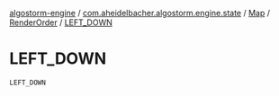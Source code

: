 [algostorm-engine](../../../index.md) / [com.aheidelbacher.algostorm.engine.state](../../index.md) / [Map](../index.md) / [RenderOrder](index.md) / [LEFT_DOWN](.)

# LEFT_DOWN

`LEFT_DOWN`